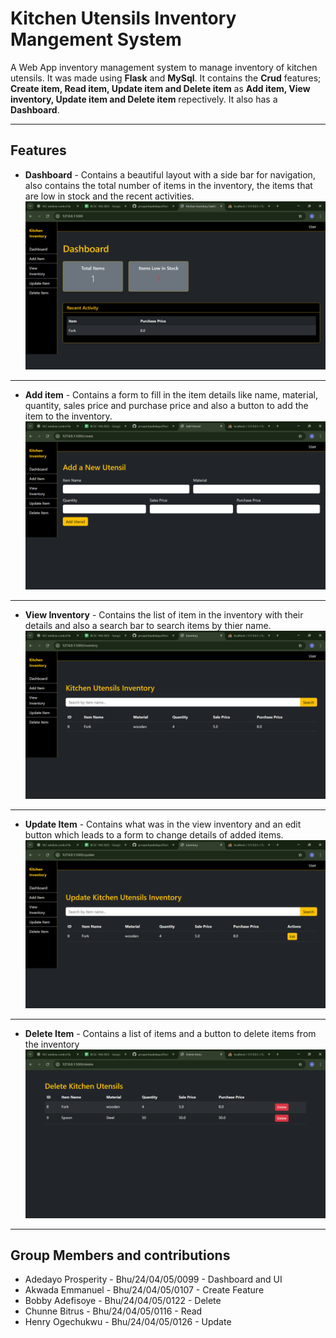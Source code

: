 # Kitchen Utensils Inventory Mangement System
A Web App inventory management system to manage inventory of kitchen utensils.
It was made using **Flask** and **MySql**. 
It contains the **Crud** features; **Create item, Read item, Update item and Delete item** as **Add item, View inventory, Update item and Delete item** repectively. It also has a **Dashboard**.

---

## Features
- **Dashboard** - Contains a beautiful layout with a side bar for navigation, also contains the total number of items in the inventory, the items that are low in stock and the recent activities.
![Dashboard Screenshot](Screenshot/Kitchen%20Inventory%20Dashboard%20.png)
---
- **Add item** - Contains a form to fill in the item details like name, material, quantity, sales price and purchase price and also a button to add the item to the inventory.
![Add Item ](Screenshot/Kitchen%20Inventory%20Add%20Item.png)
---
- **View Inventory** - Contains the list of item in the inventory with their details and also a search bar to search items by thier name.
![View Inventory](Screenshot/Kitchen%20Inventory%20View.png)
---
- **Update Item** - Contains what was in the view inventory and an edit button which leads to a form to change details of added items.
![Update Item](Screenshot/Kitchen%20Inventory%20Update%20item.png)
---
- **Delete Item** - Contains a list of items and a button to delete items from the inventory
![Delete Item](Screenshot/Inventory%20%20Delete.png)
---

## Group Members and contributions 
- Adedayo Prosperity - Bhu/24/04/05/0099 - Dashboard and UI
- Akwada Emmanuel    - Bhu/24/04/05/0107 - Create Feature
- Bobby Adefisoye    - Bhu/24/04/05/0122 - Delete
- Chunne Bitrus      - Bhu/24/04/05/0116 - Read
- Henry Ogechukwu    - Bhu/24/04/05/0126 - Update